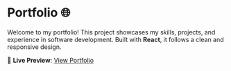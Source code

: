 # Portfolio 🌐  

Welcome to my portfolio! This project showcases my skills, projects, and experience in software development. Built with **React**, it follows a clean and responsive design.  

🔗 **Live Preview**: [View Portfolio](https://resume.liveforreason.online/)